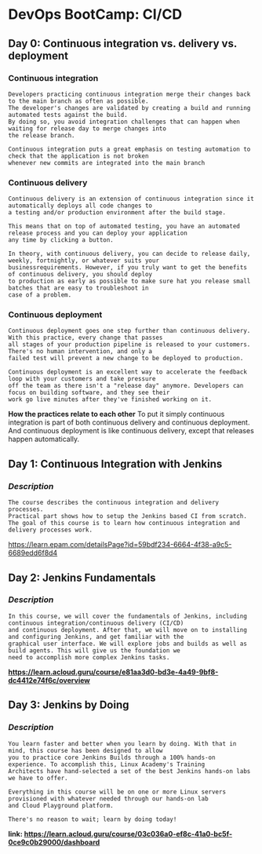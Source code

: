 #  DevOps BootCamp: CI/CD

## Day 0: Continuous integration vs. delivery vs. deployment

### Continuous integration

```
Developers practicing continuous integration merge their changes back to the main branch as often as possible. 
The developer's changes are validated by creating a build and running automated tests against the build. 
By doing so, you avoid integration challenges that can happen when waiting for release day to merge changes into 
the release branch.

Continuous integration puts a great emphasis on testing automation to check that the application is not broken 
whenever new commits are integrated into the main branch

```

### Continuous delivery
```
Continuous delivery is an extension of continuous integration since it automatically deploys all code changes to 
a testing and/or production environment after the build stage. 

This means that on top of automated testing, you have an automated release process and you can deploy your application 
any time by clicking a button.

In theory, with continuous delivery, you can decide to release daily, weekly, fortnightly, or whatever suits your 
businessrequirements. However, if you truly want to get the benefits of continuous delivery, you should deploy 
to production as early as possible to make sure hat you release small batches that are easy to troubleshoot in
case of a problem.
```

### Continuous deployment

```
Continuous deployment goes one step further than continuous delivery. With this practice, every change that passes
all stages of your production pipeline is released to your customers. There's no human intervention, and only a 
failed test will prevent a new change to be deployed to production.

Continuous deployment is an excellent way to accelerate the feedback loop with your customers and take pressure 
off the team as there isn't a "release day" anymore. Developers can focus on building software, and they see their 
work go live minutes after they've finished working on it.
```

**How the practices relate to each other**
To put it simply continuous integration is part of both continuous delivery and continuous deployment.
And continuous deployment is like continuous delivery, except that releases happen automatically.


## Day 1: Continuous Integration with Jenkins
### ***Description***

```
The course describes the continuous integration and delivery processes. 
Practical part shows how to setup the Jenkins based CI from scratch.
The goal of this course is to learn how continuous integration and delivery processes work.
```

https://learn.epam.com/detailsPage?id=59bdf234-6664-4f38-a9c5-6689edd6f8d4

## Day 2: Jenkins Fundamentals
### ***Description***

```
In this course, we will cover the fundamentals of Jenkins, including continuous integration/continuous delivery (CI/CD) 
and continuous deployment. After that, we will move on to installing and configuring Jenkins, and get familiar with the 
graphical user interface. We will explore jobs and builds as well as build agents. This will give us the foundation we 
need to accomplish more complex Jenkins tasks.
```

**https://learn.acloud.guru/course/e81aa3d0-bd3e-4a49-9bf8-dc4412e74f6c/overview**

## Day 3: Jenkins by Doing
### ***Description***

```
You learn faster and better when you learn by doing. With that in mind, this course has been designed to allow 
you to practice core Jenkins Builds through a 100% hands-on experience. To accomplish this, Linux Academy's Training 
Architects have hand-selected a set of the best Jenkins hands-on labs we have to offer.

Everything in this course will be on one or more Linux servers provisioned with whatever needed through our hands-on lab 
and Cloud Playground platform.

There's no reason to wait; learn by doing today!
```

**link: https://learn.acloud.guru/course/03c036a0-ef8c-41a0-bc5f-0ce9c0b29000/dashboard**


